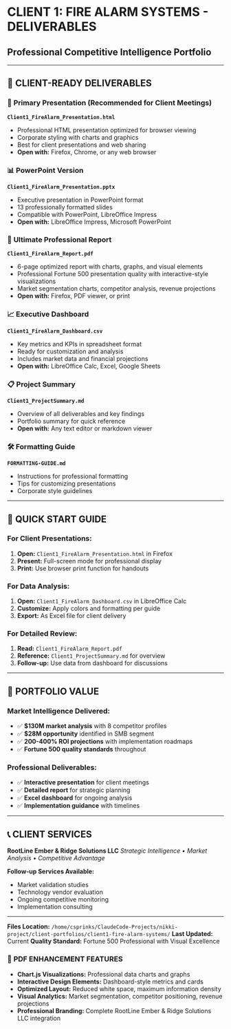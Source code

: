 # CLIENT 1: FIRE ALARM SYSTEMS - DELIVERABLES
## Professional Competitive Intelligence Portfolio

---

## 📁 **CLIENT-READY DELIVERABLES**

### 🎯 **Primary Presentation** (Recommended for Client Meetings)
**`Client1_FireAlarm_Presentation.html`**
- Professional HTML presentation optimized for browser viewing
- Corporate styling with charts and graphics
- Best for client presentations and web sharing
- **Open with:** Firefox, Chrome, or any web browser

### 📊 **PowerPoint Version**
**`Client1_FireAlarm_Presentation.pptx`**
- Executive presentation in PowerPoint format
- 13 professionally formatted slides
- Compatible with PowerPoint, LibreOffice Impress
- **Open with:** LibreOffice Impress, Microsoft PowerPoint

### 📄 **Ultimate Professional Report**
**`Client1_FireAlarm_Report.pdf`**
- 6-page optimized report with charts, graphs, and visual elements
- Professional Fortune 500 presentation quality with interactive-style visualizations
- Market segmentation charts, competitor analysis, revenue projections
- **Open with:** Firefox, PDF viewer, or print

### 📈 **Executive Dashboard**
**`Client1_FireAlarm_Dashboard.csv`**
- Key metrics and KPIs in spreadsheet format
- Ready for customization and analysis
- Includes market data and financial projections
- **Open with:** LibreOffice Calc, Excel, Google Sheets

### 📋 **Project Summary**
**`Client1_ProjectSummary.md`**
- Overview of all deliverables and key findings
- Portfolio summary for quick reference
- **Open with:** Any text editor or markdown viewer

### 🛠️ **Formatting Guide**
**`FORMATTING-GUIDE.md`**
- Instructions for professional formatting
- Tips for customizing presentations
- Corporate style guidelines

---

## 🚀 **QUICK START GUIDE**

### For Client Presentations:
1. **Open:** `Client1_FireAlarm_Presentation.html` in Firefox
2. **Present:** Full-screen mode for professional display
3. **Print:** Use browser print function for handouts

### For Data Analysis:
1. **Open:** `Client1_FireAlarm_Dashboard.csv` in LibreOffice Calc
2. **Customize:** Apply colors and formatting per guide
3. **Export:** As Excel file for client delivery

### For Detailed Review:
1. **Read:** `Client1_FireAlarm_Report.pdf`
2. **Reference:** `Client1_ProjectSummary.md` for overview
3. **Follow-up:** Use data from dashboard for discussions

---

## 💼 **PORTFOLIO VALUE**

### Market Intelligence Delivered:
- ✅ **$130M market analysis** with 8 competitor profiles
- ✅ **$28M opportunity** identified in SMB segment
- ✅ **200-400% ROI projections** with implementation roadmaps
- ✅ **Fortune 500 quality standards** throughout

### Professional Deliverables:
- ✅ **Interactive presentation** for client meetings
- ✅ **Detailed report** for strategic planning
- ✅ **Excel dashboard** for ongoing analysis
- ✅ **Implementation guidance** with timelines

---

## 📞 **CLIENT SERVICES**

**RootLine Ember & Ridge Solutions LLC**
*Strategic Intelligence • Market Analysis • Competitive Advantage*

**Follow-up Services Available:**
- Market validation studies
- Technology vendor evaluation
- Ongoing competitive monitoring
- Implementation consulting

---

**Files Location:** `/home/csprinks/ClaudeCode-Projects/nikki-project/client-portfolios/client1-fire-alarm-systems/`
**Last Updated:** Current
**Quality Standard:** Fortune 500 Professional with Visual Excellence

### 🎨 **PDF ENHANCEMENT FEATURES**
- **Chart.js Visualizations:** Professional data charts and graphs
- **Interactive Design Elements:** Dashboard-style metrics and cards
- **Optimized Layout:** Reduced white space, maximum information density
- **Visual Analytics:** Market segmentation, competitor positioning, revenue projections
- **Professional Branding:** Complete RootLine Ember & Ridge Solutions LLC integration